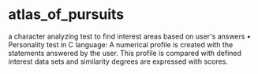 # atlas_of_pursuits
a character analyzing test to find interest areas based on user's answers
• Personality test in C language: A numerical profile is created with the statements answered by the user. This profile is compared with defined interest data sets and similarity degrees are expressed with scores.
